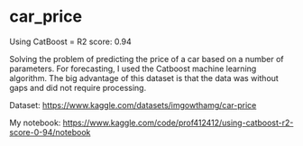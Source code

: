# car_price
Using CatBoost = R2 score: 0.94

Solving the problem of predicting the price of a car based on a number of parameters.
For forecasting, I used the Catboost machine learning algorithm.
The big advantage of this dataset is that the data was without gaps and did not require processing.

Dataset: https://www.kaggle.com/datasets/imgowthamg/car-price

My notebook: https://www.kaggle.com/code/prof412412/using-catboost-r2-score-0-94/notebook
